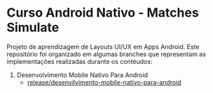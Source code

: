 # Curso Android Nativo - Matches Simulate

Projeto de aprendizagem de Layouts UI/UX em Apps Android. Este repositório foi organizado em algumas branches que representam as implementações realizadas durante os contéudos:

1. Desenvolvimento Mobile Nativo Para Android
    - [release/desenvilvimento-mobile-nativo-para-android](https://github.com/rafaelcruz72/curso-android-matches-simulate/tree/release/desenvolvimento-mobile-nativo-para-android)
